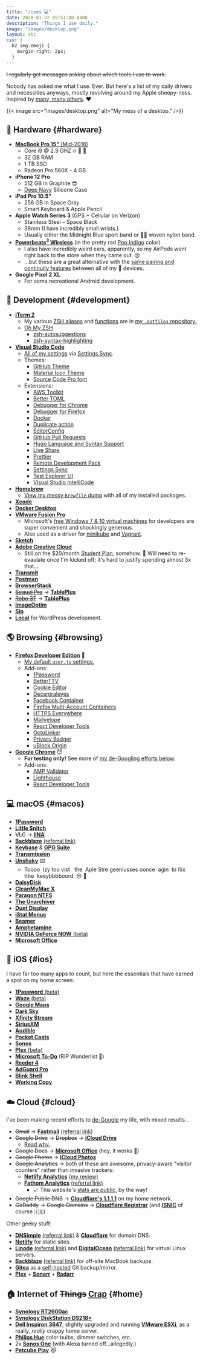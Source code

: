 ```yaml
---
title: "/uses 💻"
date: 2020-01-22 09:51:08-0400
description: "Things I use daily."
image: "images/desktop.png"
layout: etc
css: |
  h2 img.emoji {
    margin-right: 2px;
  }
---
```


~~I regularly get messages asking about which tools I use to work.~~

Nobody has asked me what I use. Ever. But here's a list of my daily drivers and necessities anyways, mostly revolving around my Apple sheepy-ness. Inspired by [many, many others](https://github.com/wesbos/awesome-uses#readme). ❤️

{{< image src="images/desktop.png" alt="My mess of a desktop." />}}

## 🍎 Hardware {#hardware}

- [**MacBook Pro 15"** (Mid-2018)](https://browser.geekbench.com/v5/cpu/1074682)
  - Core i9 @ 2.9 GHZ 🔥 🧯 🚒
  - 32 GB RAM
  - 1 TB SSD
  - Radeon Pro 560X – 4 GB
- **iPhone 12 Pro**
  - 512 GB in Graphite 😎
  - [Deep Navy](https://www.apple.com/shop/product/MHL43ZM/A/iphone-12-12-pro-silicone-case-with-magsafe-deep-navy) Silicone Case
- **iPad Pro 10.5"**
  - 256 GB in Space Gray
  - Smart Keyboard & Apple Pencil
- **Apple Watch Series 3** (GPS + Cellular on Verizon)
  - Stainless Steel – Space Black
  - 38mm (I have incredibly small wrists.)
  - Usually either the Midnight Blue sport band or 🏳️‍🌈 woven nylon band.
- [**Powerbeats<sup>3</sup> Wireless**](https://www.beatsbydre.com/earphones/powerbeats3-wireless) (in the pretty rad [Pop Indigo](https://www.apple.com/shop/product/MREQ2LL/A/powerbeats3-wireless-earphones-beats-pop-collection-pop-indigo) color)
  - I also have incredibly weird ears, apparently, so my AirPods went right back to the store when they came out. 😢
  - ...but these are a great alternative with the [same pairing and continuity features](https://www.soundguys.com/how-does-apple-w1-chip-work-21049/) between all of my 🍎 devices.
- **Google Pixel 2 XL**
  - For some recreational Android development.

## 💾 Development {#development}

- [**iTerm 2**](https://iterm2.com/)
  - My various [ZSH aliases](https://github.com/jakejarvis/dotfiles/blob/main/zsh/aliases.zsh) and [functions](https://github.com/jakejarvis/dotfiles/blob/main/zsh/functions.zsh) are in [my `.dotfiles` repository.](https://github.com/jakejarvis/dotfiles)
  - [Oh My ZSH](https://ohmyz.sh/)
    - [zsh-autosuggestions](https://github.com/zsh-users/zsh-autosuggestions)
    - [zsh-syntax-highlighting](https://github.com/zsh-users/zsh-syntax-highlighting)
- [**Visual Studio Code**](https://code.visualstudio.com/insiders/)
  - [All of my settings](https://gist.github.com/jakejarvis/80a04530e0142ff5b7b77c92d5c6f526) via [Settings Sync](https://marketplace.visualstudio.com/items?itemName=Shan.code-settings-sync).
  - Themes:
    - [GitHub Theme](https://marketplace.visualstudio.com/items?itemName=GitHub.github-vscode-theme)
    - [Material Icon Theme](https://marketplace.visualstudio.com/items?itemName=PKief.material-icon-theme)
    - [Source Code Pro font](https://github.com/adobe-fonts/source-code-pro)
  - Extensions:
    - [AWS Toolkit](https://marketplace.visualstudio.com/items?itemName=AmazonWebServices.aws-toolkit-vscode)
    - [Better TOML](https://marketplace.visualstudio.com/items?itemName=bungcip.better-toml)
    - [Debugger for Chrome](https://marketplace.visualstudio.com/items?itemName=msjsdiag.debugger-for-chrome)
    - [Debugger for Firefox](https://marketplace.visualstudio.com/items?itemName=firefox-devtools.vscode-firefox-debug)
    - [Docker](https://marketplace.visualstudio.com/items?itemName=ms-azuretools.vscode-docker)
    - [Duplicate action](https://marketplace.visualstudio.com/items?itemName=mrmlnc.vscode-duplicate)
    - [EditorConfig](https://marketplace.visualstudio.com/items?itemName=EditorConfig.EditorConfig)
    - [GitHub Pull Requests](https://marketplace.visualstudio.com/items?itemName=GitHub.vscode-pull-request-github)
    - [Hugo Language and Syntax Support](https://marketplace.visualstudio.com/items?itemName=budparr.language-hugo-vscode)
    - [Live Share](https://marketplace.visualstudio.com/items?itemName=MS-vsliveshare.vsliveshare)
    - [Prettier](https://marketplace.visualstudio.com/items?itemName=esbenp.prettier-vscode)
    - [Remote Development Pack](https://marketplace.visualstudio.com/items?itemName=ms-vscode-remote.vscode-remote-extensionpack)
    - [Settings Sync](https://marketplace.visualstudio.com/items?itemName=Shan.code-settings-sync)
    - [Test Explorer UI](https://marketplace.visualstudio.com/items?itemName=hbenl.vscode-test-explorer)
    - [Visual Studio IntelliCode](https://marketplace.visualstudio.com/items?itemName=VisualStudioExptTeam.vscodeintellicode)
- [**Homebrew**](https://brew.sh/)
  - [View my messy `Brewfile` dump](https://github.com/jakejarvis/dotfiles/blob/main/Brewfile) with all of my installed packages.
- [**Xcode**](https://developer.apple.com/xcode/)
- [**Docker Desktop**](https://www.docker.com/products/docker-desktop)
- [**VMware Fusion Pro**](https://www.vmware.com/products/fusion.html)
  - Microsoft's [free Windows 7 & 10 virtual machines](https://developer.microsoft.com/en-us/microsoft-edge/tools/vms/) for developers are super convenient and shockingly generous.
  - Also used as a driver for [minikube](https://minikube.sigs.k8s.io/) and [Vagrant](https://www.vagrantup.com/).
- [**Sketch**](https://www.sketch.com/)
- [**Adobe Creative Cloud**](https://www.adobe.com/creativecloud.html)
  - Still on the \$20/month [Student Plan](https://www.adobe.com/creativecloud/buy/students.html), somehow. 🤫 Will need to re-evaulate once I'm kicked off; it's hard to justify spending almost 3x that...
- [**Transmit**](https://panic.com/transmit/)
- [**Postman**](https://www.getpostman.com/)
- [**BrowserStack**](https://www.browserstack.com/)
- [~~Sequel Pro~~](https://www.sequelpro.com/) → [**TablePlus**](https://tableplus.com/)
- [~~Robo 3T~~](https://robomongo.org/) → [**TablePlus**](https://tableplus.com/)
- [**ImageOptim**](https://imageoptim.com/mac)
- [**Sip**](https://sipapp.io/)
- [**Local**](https://localwp.com/) for WordPress development.

## 🌎 Browsing {#browsing}

- [**Firefox Developer Edition**](https://www.mozilla.org/en-US/firefox/developer/) 🦊
  - [My default `user.js` settings.](https://github.com/jakejarvis/dotfiles/blob/main/firefox/user.js)
  - Add-ons:
    - [1Password](https://1password.com/browsers/firefox/)
    - [BetterTTV](https://addons.mozilla.org/en-US/firefox/addon/betterttv/)
    - [Cookie Editor](https://addons.mozilla.org/en-US/firefox/addon/cookie-editor/)
    - [Decentraleyes](https://addons.mozilla.org/en-US/firefox/addon/decentraleyes/)
    - [Facebook Container](https://addons.mozilla.org/en-US/firefox/addon/facebook-container/)
    - [Firefox Multi-Account Containers](https://addons.mozilla.org/en-US/firefox/addon/multi-account-containers/)
    - [HTTPS Everywhere](https://addons.mozilla.org/en-US/firefox/addon/https-everywhere/)
    - [Mailvelope](https://addons.mozilla.org/en-US/firefox/addon/mailvelope/)
    - [React Developer Tools](https://addons.mozilla.org/en-US/firefox/addon/react-devtools/)
    - [OctoLinker](https://addons.mozilla.org/en-US/firefox/addon/octolinker/)
    - [Privacy Badger](https://addons.mozilla.org/en-US/firefox/addon/privacy-badger17/)
    - [uBlock Origin](https://addons.mozilla.org/en-US/firefox/addon/ublock-origin/)
- [**Google Chrome**](https://www.google.com/chrome/browser/?extra=devchannel) 😈
  - **For testing only!** See more of [my de-Googling efforts below](#cloud).
  - Add-ons:
    - [AMP Validator](https://chrome.google.com/webstore/detail/amp-validator/nmoffdblmcmgeicmolmhobpoocbbmknc?hl=en)
    - [Lighthouse](https://chrome.google.com/webstore/detail/lighthouse/blipmdconlkpinefehnmjammfjpmpbjk?h1=en)
    - [React Developer Tools](https://chrome.google.com/webstore/detail/react-developer-tools/fmkadmapgofadopljbjfkapdkoienihi?hl=en)

## 💻 macOS {#macos}

- [**1Password**](https://1password.com/)
- [**Little Snitch**](https://www.obdev.at/products/littlesnitch/index.html)
- ~~VLC~~ → [**IINA**](https://iina.io/)
- [**Backblaze**](https://www.backblaze.com/) [(referral link)](https://secure.backblaze.com/r/00x84e)
- [**Keybase**](https://keybase.io/jakejarvis) & [**GPG Suite**](https://gpgtools.org/)
- [**Transmission**](https://transmissionbt.com/)
- [**Unshaky**](https://unshaky.nestederror.com/) ⌨️
  - Toooo &nbsp;lzy too vist &nbsp;&nbsp;the&nbsp; Aple Stre geeniusses oonce &nbsp;agin&nbsp; to fiix tthe&nbsp; keeybbbboord. 😒 🦋
- [**DaisyDisk**](https://daisydiskapp.com/)
- [**CleanMyMac X**](https://macpaw.com/cleanmymac)
- [**Paragon NTFS**](https://www.paragon-software.com/us/home/ntfs-mac/#)
- [**The Unarchiver**](https://theunarchiver.com/)
- [**Duet Display**](https://www.duetdisplay.com/)
- [**iStat Menus**](https://bjango.com/mac/istatmenus/)
- [**Beamer**](https://beamer-app.com/)
- [**Amphetamine**](https://roaringapps.com/app/amphetamine)
- [**NVIDIA GeForce NOW** (beta)](https://www.nvidia.com/en-us/geforce-now/)
- [**Microsoft Office**](https://products.office.com/en-us/mac/microsoft-office-for-mac)

## 📱 iOS {#ios}

I have far too many apps to count, but here the essentials that have earned a spot on my home screen:

- [**1Password** (beta)](https://apps.apple.com/us/app/1password-password-manager/id568903335)
- [**Waze** (beta)](https://apps.apple.com/us/app/waze-navigation-live-traffic/id323229106)
- [**Google Maps**](https://apps.apple.com/us/app/google-maps-transit-food/id585027354)
- [**Dark Sky**](https://apps.apple.com/us/app/dark-sky-weather/id517329357)
- [**Xfinity Stream**](https://apps.apple.com/us/app/xfinity-stream/id731629156)
- [**SiriusXM**](https://apps.apple.com/us/app/siriusxm-music-comedy-sports/id317951436)
- [**Audible**](https://apps.apple.com/us/app/audible-audiobooks-originals/id379693831)
- [**Pocket Casts**](https://apps.apple.com/us/app/pocket-casts/id414834813)
- [**Sonos**](https://apps.apple.com/us/app/sonos/id1488977981)
- [**Plex** (beta)](https://apps.apple.com/us/app/plex-movies-tv-music-more/id383457673)
- [**Microsoft To-Do**](https://apps.apple.com/us/app/microsoft-to-do/id1212616790) (RIP Wunderlist 🙏)
- [**Reeder 4**](https://apps.apple.com/us/app/reeder-4/id1449412357)
- [**AdGuard Pro**](https://apps.apple.com/us/app/adguard-pro-adblock-privacy/id1126386264)
- [**Blink Shell**](https://apps.apple.com/us/app/blink-shell-mosh-ssh-client/id1156707581)
- [**Working Copy**](https://apps.apple.com/us/app/working-copy-git-client/id896694807)

## ☁️ Cloud {#cloud}

I've been making recent efforts to [de-Google](https://www.stallman.org/google.html) my life, with mixed results...

- ~~Gmail~~ → [**Fastmail**](https://www.fastmail.com/) [(referral link)](https://ref.fm/u20274504)
- ~~Google Drive~~ → ~~Dropbox~~ → [**iCloud Drive**](https://www.icloud.com/iclouddrive)
  - [Read why.](/notes/dropping-dropbox/)
- ~~Google Docs~~ → [**Microsoft Office**](https://products.office.com/en-us/mac/microsoft-office-for-mac) (hey, it works 🤷)
- ~~Google Photos~~ → [**iCloud Photos**](https://www.icloud.com/photos/)
- ~~Google Analytics~~ → both of these are awesome, privacy-aware "visitor counters" rather than invasive trackers:
  - [**Netlify Analytics**](https://www.netlify.com/products/analytics/) [(my review)](/notes/netlify-analytics-review/)
  - [**Fathom Analytics**](https://usefathom.com/) [(referral link)](https://usefathom.com/ref/ZEYG0O)
    - 📈 This website's [stats are public](/stats/), by the way!
- ~~Google Public DNS~~ → [**Cloudflare's 1.1.1.1**](https://1.1.1.1/dns/) on my home network.
- ~~GoDaddy~~ → ~~Google Domains~~ → [**Cloudflare Registrar**](https://www.cloudflare.com/products/registrar/) (and [**ISNIC**](https://isnic.is/en/) of course 🇮🇸)

Other geeky stuff:

- [**DNSimple**](https://dnsimple.com/) [(referral link)](https://dnsimple.com/r/eb6ced548f1e0a) & [**Cloudflare**](https://www.cloudflare.com/) for domain DNS.
- [**Netlify**](https://www.netlify.com/) for static sites.
- [**Linode**](https://www.linode.com/) [(referral link)](https://www.linode.com/?r=0c5aeace9bd591be9fbf32f96f58470295f1ee05) and [**DigitalOcean**](https://www.digitalocean.com/) [(referral link)](https://m.do.co/c/afcf288a7dac) for virtual Linux servers.
- [**Backblaze**](https://www.backblaze.com/) [(referral link)](https://secure.backblaze.com/r/00x84e) for off-site MacBook backups.
- [**Gitea**](https://gitea.io/en-us/) as a [self-hosted](https://code.jarv.is/) Git backup/mirror.
- [**Plex**](https://www.plex.tv/) + [**Sonarr**](https://sonarr.tv/) + [**Radarr**](https://radarr.video/)

## 🏠 Internet of ~~Things~~ [Crap](/notes/shodan-search-queries/) {#home}

- [**Synology RT2600ac**](https://www.synology.com/en-us/products/RT2600ac)
- [**Synology DiskStation DS218+**](https://www.synology.com/en-us/products/DS218+)
- [**Dell Inspiron 3647**](https://www.amazon.com/dp/B00HWML468/), slightly upgraded and running [**VMware ESXi**](https://www.vmware.com/products/esxi-and-esx.html), as a really, _really_ crappy home server.
- [**Philips Hue**](https://www2.meethue.com/en-us) color bulbs, dimmer switches, etc.
- 2x [**Sonos One**](https://www.sonos.com/en-us/shop/one.html) (with Alexa turned off...allegedly.)
- [**Petcube Play**](https://petcube.com/play/) 😻
